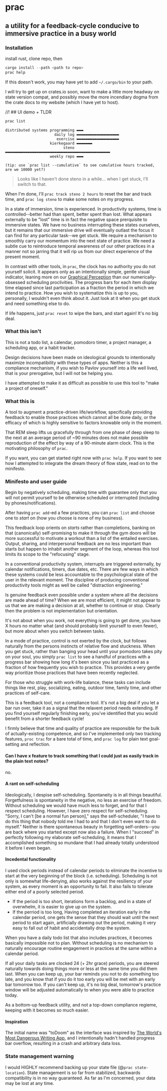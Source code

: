 # prac
<!-- cargo-rdme start -->

## a utility for a feedback-cycle conducive to immersive practice in a busy world

### Installation
install rust, clone repo, then
```rust
cargo install --path <path to repo>
prac help
```
If this doesn't work, you may have yet to add `~/.cargo/bin` to your path.

I will try to get up on crates.io soon, want to make a little more headway on state version compat, and possibly move the more incendiary dogma from the crate docs to my website (which I have yet to host).

//! ## UI demo + TLDR

```bash
prac list
```
```text
distributed systems programming ▬▬▬
                      daily log ▬▬▬▬▬▬▬▬▬▬▬▬▬▬▬▬▬▬▬
                       exercise ▬▬▬▬▬▬▬▬▬▬▬▬▬▬▬▬▬▬▬
                    kierkegaard ▬▬▬▬▬▬▬
                          steno ▬▬▬▬▬▬▬▬▬▬▬▬▬▬▬▬▬▬▬▬▬▬▬▬▬▬▬▬▬▬▬▬▬▬▬▬▬▬▬▬▬▬▬▬▬▬▬
                    weekly repo ▬▬▬

(tip: use `prac list --cumulative` to see cumulative hours tracked, are we 10000 yet?)
```
> Looks like I haven't done steno in a while... when I get stuck, I'll switch to that.

When I'm done, I'll ```prac track steno 2 hours``` to reset the bar and track time, and ```prac log steno``` to make some notes on my progress.


In a state of immersion, time is experienced. In productivity systems, time is controlled--better had than spent, better
spent than lost. What appears externally to be "lost" time is in fact the negative space prerquisite to immersive states.
We have no business interrupting these states ourselves, but it remains that our immersive drive will eventually outlast 
the focus it can find for any particular task--we get stuck. We require a mechanism to smoothly carry our momentum into the next state of practice.
We need a subtle cue to reintroduce temporal awareness of our other practices
in a manner not so jarring that it will rip us from our direct experience of the present moment.

In contrast with other tools, in `prac`, the clock has no authority you do not yourself solicit. 
It appears only as an intentionally simple, gentle visual indicator, leaning more on our [Graphical Perception](https://www.jstor.org/stable/2288400) than our numerically-obsessed scheduling proclivities.
The progress bars for each item display time elapsed since last participation as a fraction the period in which we intend to practice.
How you wish to systematize this is up to you, personally, I wouldn't even think about it. 
Just look at it when you get stuck and need something else to do.

If life happens, just `prac reset` to wipe the bars, and start again! It's no big deal.

### What this isn't
This is not a todo list, a calendar, pomodoro timer, a project manager, a scheduling app, or a habit tracker.

Design decisions have been made on ideological grounds to intentionally maximize incompatibility with these types of apps.
Neither is this a compliance mechanism, if you wish to Pavlov yourself into a life well lived,
that is your prerogative, but I will not be helping you.

I have attempted to make it as difficult as possible to use this tool to "make a project of
oneself."

### What this is
A tool to augment a practice-driven life/workflow,
specifically providing feedback to enable those practices
which cannot all be done daily, or the efficacy of which is highly sensitive to factors
knowable only in the moment.

That REM sleep lifts us gracefully through from one phase of deep sleep to the next at an
average period of ~90 minutes does not make possible reproduction of the effect by way of 
a 90-minute alarm clock. This is the motivating philosophy of `prac`. 

If you want, you can get started right now with `prac help`. If you want to see how I
attempted to integrate the dream theory of flow state, read on to the minifesto.

### Minifesto and user guide
Begin by negatively scheduling, making time with guarantee only that you will not permit yourself to be otherwise scheduled or interrupted (including by phones/notifications).

After having `prac add`-ed a few practices, you can `prac list` and choose one to _start_ on (how you choose is none of my
business).

This feedback loop orients on _starts_ rather than completions, banking on that (canonically) self-promising 
to make it through the gym doors will be more successful to motivate a workout than a list of the entailed exercises. 
Output, sharing, and interpersonal feedback are no less important than starts but happen to inhabit another segment of the loop, whereas this 
tool limits its scope to the "refocusing" stage.

In a conventional productivity system, interrupts are triggered externally, by calendar
notifications, timers, due dates, etc. There are few ways in which these systems could be less accountable
to the psychological state of the user in the relevant moment. The discipline of producing
conventional productivity tools might as well be called "distraction engineering."

Is genuine feedback even possible under a system where all the decisions are made ahead of
time? When we are most efficient, it might not appear to us that we are making a decision at
all, whether to continue or stop. Clearly then the problem is not implementation but orientation. 

It's not about when you work, not everything is going to get done, you have X hours no matter what (and should probably limit yourself to even fewer), but more about when you switch between tasks.

In a mode of practice, control is not exerted by the clock, but follows naturally from the
persons instincts of relative flow and stuckness. When you get stuck, rather than banging your head until your pomodoro takes pity on your soul,
you simply `prac list` to see a handful of practices with a progress bar showing how long
it's been since you last practiced as a fraction of how frequently you wish to practice. This
provides a very gentle way prioritize those practices that have been recently neglected.

For those who struggle with work-life balance, these tasks can include things like rest, play, socializing, eating, outdoor time, family time, and other practices of self-care.

This is a feedback tool, not a compliance tool. It's not a big deal if you let a bar run over, take it as a signal that the relavent period needs extending.
If you find yourself regularly finishing early, you've identified that you would benefit from a shorter feedback cycle!

I firmly believe that time and quality of practice are responsible for the bulk of actually-existing competence, and so
I've implemented only two tracking features, `proc trac` for a bare total of time, and `prac log` for plain text goal-setting and reflection.

#### Can I have x feature to track something that I could just as easily track in the plain text notes?
no.

#### A rant on self-scheduling
Ideologically, I despise self-scheduling. Spontaneity is in all things beautiful.
Forgetfulness is spontaneity in the negative, no less an exercise of freedom. 
Without scheduling we would have much less to forget, and for that I respect scheduling. 
However, I have zero respect for self-scheduling. "Sorry, I can't [be a normal fun person]," says the self-scheduler, "I have to do this thing that nobody told me I had to and that I don't even want to do myself." 
Neither is there spontaneous beauty in forgetting self-orders--you are back where you started except now also a failure. 
When I "succeed" in perfectly following my elaborate self-scheduling, it means that I accomplished something so mundane that I had already totally understood it before I even began. 

#### Incedental functionality
I used clock periods instead of calendar periods to eliminate the incentive to start at the very beginning of the block (i.e. scheduling).
Scheduling is not only is somewhat life-denying, also works against the resiliency of your system, as every moment is an opportunity to fail.
It also fails to tolerate either end of a poorly selected period.
- If the period is too short, iterations form a backlog, and in a state of overwhelm, it is easier to give up on the system.
- If the perriod is too long, Having completed an iteration early in the calendar period, one gets the sense that they should
wait until the next period to start again, artificially drawing out the period, making it very
easy to fall out of habit and accidentally drop the system.

When you have a daily todo list that also includes practices, it becomes basically impossible
not to plan. Without scheduling is no mechanism to naturally encourage routine engagement in practices at
the same within a calendar period.

If all your daily tasks are clocked 24 (+ 2hr grace) periods, you are steered naturally towards doing
things more or less at the same time you did them last. When you can keep up, your bar reminds
you not to do something too late, and you know that if you do it too early you will be met with
an early bar tomorrow too. If you can't keep up, it's no big deal, tomorrow's practice window will be
adjusted automatically to when you were able to practice today.

As a bottom-up feedback utility, and not a top-down compliance regieme, keeping
with it becomes so much easier.

#### Inspiration

The initial name was "toDoom" as the interface was
inspired by [The World's Most Dangerous Writing
App](https://www.squibler.io/dangerous-writing-prompt-app/write?limit=5&type=minutes), and I
intentionally hadn't handled progress bar overflow, resulting in a crash and arbitrary data loss. 


### State management warning

I would HIGHLY recommend backing up your state file (@`prac state-location`).
State management is so far from stabilized, backwards compatibility is in no way guaranteed.
As far as I'm concerned, your data may be lost at any time.

<!-- cargo-rdme end -->
